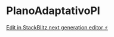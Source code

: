 # PlanoAdaptativoPI

[Edit in StackBlitz next generation editor ⚡️](https://stackblitz.com/~/github.com/ajlima12/PlanoAdaptativoPI)